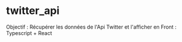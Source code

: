 # twitter_api
Objectif : Récupérer les données de l'Api Twitter et l'afficher en Front : Typescript + React
